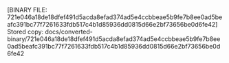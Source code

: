 [BINARY FILE: 721e046a18de18dfef491d5acda8efad374ad5e4ccbbeae5b9fe7b8ee0ad5beafc391bc77f7261633fdb517c4b1d85936dd0815d66e2bf73656be0d6fe42]
Stored copy: docs/converted-binary/721e046a18de18dfef491d5acda8efad374ad5e4ccbbeae5b9fe7b8ee0ad5beafc391bc77f7261633fdb517c4b1d85936dd0815d66e2bf73656be0d6fe42
